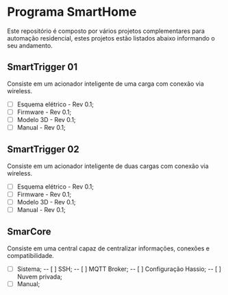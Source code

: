 # Programa SmartHome

Este repositório é composto por vários projetos complementares para automação residencial, estes projetos estão listados abaixo informando o seu andamento.

## SmartTrigger 01
Consiste em um acionador inteligente de uma carga com conexão via wireless.

- [ ] Esquema elétrico - Rev 0.1;
- [ ] Firmware - Rev 0.1;
- [ ] Modelo 3D - Rev 0.1;
- [ ] Manual - Rev 0.1;

## SmartTrigger 02
Consiste em um acionador inteligente de duas cargas com conexão via wireless.

- [ ] Esquema elétrico - Rev 0.1;
- [ ] Firmware - Rev 0.1;
- [ ] Modelo 3D - Rev 0.1;
- [ ] Manual - Rev 0.1;

## SmarCore
Consiste em uma central capaz de centralizar informações, conexões e compatibilidade.

- [ ] Sistema;
-- [ ] SSH;
-- [ ] MQTT Broker;
-- [ ] Configuração Hassio;
-- [ ] Nuvem privada;
- [ ] Manual;
